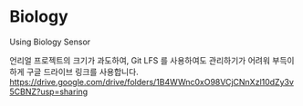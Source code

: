 # Biology
Using Biology Sensor

언리얼 프로젝트의 크기가 과도하여, Git LFS 를 사용하여도 관리하기가 어려워
부득이 하게 구글 드라이브 링크를 사용합니다.
https://drive.google.com/drive/folders/1B4WWnc0xO98VCjCNnXzl10dZy3v5CBNZ?usp=sharing
